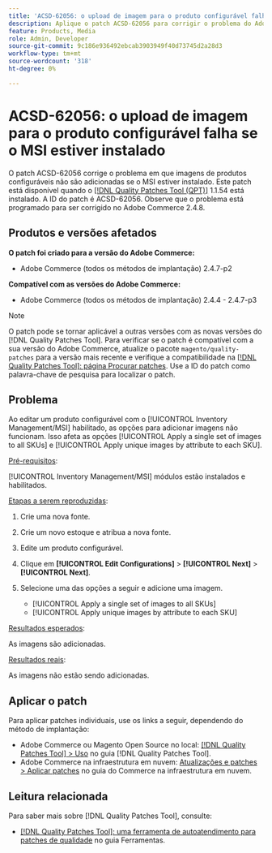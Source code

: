 ```yaml
---
title: 'ACSD-62056: o upload de imagem para o produto configurável falha se o MSI estiver instalado'
description: Aplique o patch ACSD-62056 para corrigir o problema do Adobe Commerce em que imagens de produtos configuráveis não são adicionadas se o MSI estiver instalado.
feature: Products, Media
role: Admin, Developer
source-git-commit: 9c186e936492ebcab3903949f40d73745d2a28d3
workflow-type: tm+mt
source-wordcount: '318'
ht-degree: 0%

---
```


# ACSD-62056: o upload de imagem para o produto configurável falha se o MSI estiver instalado

O patch ACSD-62056 corrige o problema em que imagens de produtos configuráveis não são adicionadas se o MSI estiver instalado. Este patch está disponível quando o [[!DNL Quality Patches Tool (QPT)]](/help/tools/quality-patches-tool/quality-patches-tool-to-self-serve-quality-patches.md) 1.1.54 está instalado. A ID do patch é ACSD-62056. Observe que o problema está programado para ser corrigido no Adobe Commerce 2.4.8.

## Produtos e versões afetados

**O patch foi criado para a versão do Adobe Commerce:**

* Adobe Commerce (todos os métodos de implantação) 2.4.7-p2

**Compatível com as versões do Adobe Commerce:**

* Adobe Commerce (todos os métodos de implantação) 2.4.4 - 2.4.7-p3

>[!NOTE]
>
>O patch pode se tornar aplicável a outras versões com as novas versões do [!DNL Quality Patches Tool]. Para verificar se o patch é compatível com a sua versão do Adobe Commerce, atualize o pacote `magento/quality-patches` para a versão mais recente e verifique a compatibilidade na [[!DNL Quality Patches Tool]: página Procurar patches](https://experienceleague.adobe.com/tools/commerce-quality-patches/index.html?lang=pt-BR). Use a ID do patch como palavra-chave de pesquisa para localizar o patch.

## Problema

Ao editar um produto configurável com o [!UICONTROL Inventory Management/MSI] habilitado, as opções para adicionar imagens não funcionam. Isso afeta as opções [!UICONTROL Apply a single set of images to all SKUs] e [!UICONTROL Apply unique images by attribute to each SKU].

<u>Pré-requisitos</u>:

[!UICONTROL Inventory Management/MSI] módulos estão instalados e habilitados.

<u>Etapas a serem reproduzidas</u>:

1. Crie uma nova fonte.
1. Crie um novo estoque e atribua a nova fonte.
1. Edite um produto configurável.
1. Clique em **[!UICONTROL Edit Configurations]** > **[!UICONTROL Next]** > **[!UICONTROL Next]**.
1. Selecione uma das opções a seguir e adicione uma imagem.

   * [!UICONTROL Apply a single set of images to all SKUs]
   * [!UICONTROL Apply unique images by attribute to each SKU]

<u>Resultados esperados</u>:

As imagens são adicionadas.

<u>Resultados reais</u>:

As imagens não estão sendo adicionadas.

## Aplicar o patch

Para aplicar patches individuais, use os links a seguir, dependendo do método de implantação:

* Adobe Commerce ou Magento Open Source no local: [[!DNL Quality Patches Tool] > Uso](/help/tools/quality-patches-tool/usage.md) no guia [!DNL Quality Patches Tool].
* Adobe Commerce na infraestrutura em nuvem: [Atualizações e patches > Aplicar patches](https://experienceleague.adobe.com/docs/commerce-cloud-service/user-guide/develop/upgrade/apply-patches.html?lang=pt-BR) no guia do Commerce na infraestrutura em nuvem.

## Leitura relacionada

Para saber mais sobre [!DNL Quality Patches Tool], consulte:

* [[!DNL Quality Patches Tool]: uma ferramenta de autoatendimento para patches de qualidade](/help/tools/quality-patches-tool/quality-patches-tool-to-self-serve-quality-patches.md) no guia Ferramentas.
